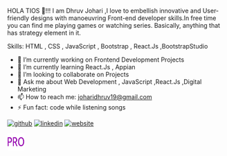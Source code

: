  HOLA TIOS  👋!!! I am Dhruv Johari ,I love to embellish innovative and User-friendly designs with manoeuvring Front-end developer skills.In free time you can find me playing games or watching series. Basically, anything that has strategy element in it.

Skills: HTML , CSS , JavaScript , Bootstrap , React.Js ,BootstrapStudio

- 🔭 I’m currently working on Frontend Development Projects 
- 🌱 I’m currently learning React.Js , Appian  
- 👯 I’m looking to collaborate on Projects  
- 💬 Ask me about Web Development , JavaScript ,React.Js ,Digital Marketing 
- 📫 How to reach me: joharidhruv19@gmail.com 
- ⚡ Fun fact: code while listening songs 


[<img src='https://cdn.jsdelivr.net/npm/simple-icons@3.0.1/icons/github.svg' alt='github' height='40'>](https://github.com/https://github.com/Dhruvjohari19)  [<img src='https://cdn.jsdelivr.net/npm/simple-icons@3.0.1/icons/linkedin.svg' alt='linkedin' height='40'>](https://www.linkedin.com/in/https://www.linkedin.com/in/dhruvjohari//)  [<img src='https://cdn.jsdelivr.net/npm/simple-icons@3.0.1/icons/icloud.svg' alt='website' height='40'>](http://dhruvjohari.live/)  

<a href='https://github.com/pricing'><img src='https://raw.githubusercontent.com/acervenky/animated-github-badges/master/assets/pro.gif' width='40' height='40'></a> 



